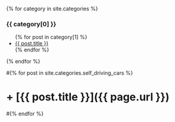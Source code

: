 {% for category in site.categories %}
  <h3>{{ category[0] }}</h3>
  <ul>
    {% for post in category[1] %}
      <li><a href="{{ post.url }}">{{ post.title }}</a></li>
    {% endfor %}
  </ul>
{% endfor %}

#{% for post in site.categories.self_driving_cars %}
# + [{{ post.title }}]({{ page.url }})
#{% endfor %}

